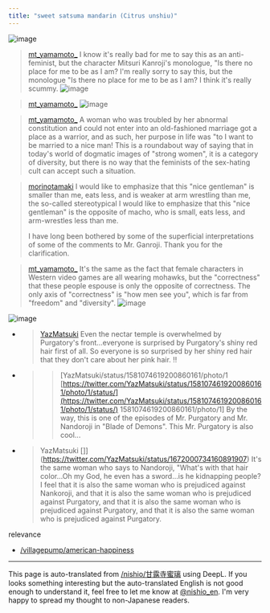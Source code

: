 ```yaml
---
title: "sweet satsuma mandarin (Citrus unshiu)"
---
```


![image](https://gyazo.com/77293431f9c62879f9eb49ef53c58667/thumb/1000)

> [mt_yamamoto_](https://twitter.com/mt_yamamoto_/status/1671508980483649536/photo/1) I know it's really bad for me to say this as an anti-feminist, but the character Mitsuri Kanroji's monologue, "Is there no place for me to be as I am? I'm really sorry to say this, but the monologue "Is there no place for me to be as I am? I think it's really scummy.
>  ![image](https://pbs.twimg.com/media/FzJkjvOaAAAwgXu?format=jpg&name=900x900#.png)

> [mt_yamamoto_](https://twitter.com/mt_yamamoto_/status/1671513801097891841)
>  ![image](https://pbs.twimg.com/media/FzJo8OnXwAA7tsA?format=jpg&name=medium#.png)

> [mt_yamamoto_](https://twitter.com/mt_yamamoto_/status/1671667319884611586) A woman who was troubled by her abnormal constitution and could not enter into an old-fashioned marriage got a place as a warrior, and as such, her purpose in life was "to I want to be married to a nice man! This is a roundabout way of saying that in today's world of dogmatic images of "strong women", it is a category of diversity, but there is no way that the feminists of the sex-hating cult can accept such a situation.

> [morinotamaki](https://twitter.com/morinotamaki/status/1671751649982050310) I would like to emphasize that this "nice gentleman" is smaller than me, eats less, and is weaker at arm wrestling than me, the so-called stereotypical I would like to emphasize that this "nice gentleman" is the opposite of macho, who is small, eats less, and arm-wrestles less than me.
>
>  I have long been bothered by some of the superficial interpretations of some of the comments to Mr. Ganroji. Thank you for the clarification.

> [mt_yamamoto_](https://twitter.com/mt_yamamoto_/status/1671516974340292617) It's the same as the fact that female characters in Western video games are all wearing mohawks, but the "correctness" that these people espouse is only the opposite of correctness. The only axis of "correctness" is "how men see you", which is far from "freedom" and "diversity".
>  ![image](https://pbs.twimg.com/media/FzJr05vXgAIUwoN?format=jpg&name=small#.png)



![image](https://gyazo.com/b8d8ba9e3885375c40d58af41b64da5d/thumb/1000)
- > [YazMatsuki](https://twitter.com/YazMatsuki/status/1671992898748039173) Even the nectar temple is overwhelmed by Purgatory's front...everyone is surprised by Purgatory's shiny red hair first of all. So everyone is so surprised by her shiny red hair that they don't care about her pink hair. ‼︎
- >  >[YazMatsuki/status/1581074619200860161/photo/1 [https://twitter.com/YazMatsuki/status/1581074619200860161/photo/1/status/](https://twitter.com/YazMatsuki/status/1581074619200860161/photo/1/status/) 1581074619200860161/photo/1] By the way, this is one of the episodes of Mr. Purgatory and Mr. Nandoroji in "Blade of Demons". This Mr. Purgatory is also cool...
- > YazMatsuki []](https://twitter.com/YazMatsuki/status/1672000734160891907) It's the same woman who says to Nandoroji, "What's with that hair color...Oh my God, he even has a sword...is he kidnapping people? I feel that it is also the same woman who is prejudiced against Nankoroji, and that it is also the same woman who is prejudiced against Purgatory, and that it is also the same woman who is prejudiced against Purgatory, and that it is also the same woman who is prejudiced against Purgatory.

relevance
- [/villagepump/american-happiness](https://scrapbox.io/villagepump/american-happiness)

---
This page is auto-translated from [/nishio/甘露寺蜜璃](https://scrapbox.io/nishio/甘露寺蜜璃) using DeepL. If you looks something interesting but the auto-translated English is not good enough to understand it, feel free to let me know at [@nishio_en](https://twitter.com/nishio_en). I'm very happy to spread my thought to non-Japanese readers.